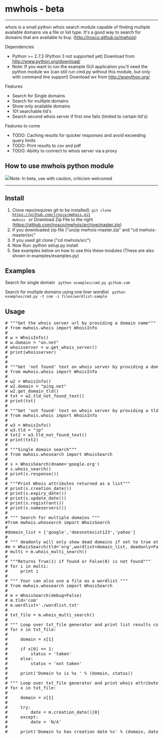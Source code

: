 mwhois - beta
=====
*** 

whois is a small python whois search module capable of finding multiple available domains via a file or list type. It's a good way to search for domains that are available to buy. (http://jrosco.github.io/mwhois)

Dependencies
* Python >= 2.7.3 (Python 3 not supported yet) Download from http://www.python.org/download/
* Note: If you want to run the example GUI application you'll need the python module wx (can still run cmd.py without this module, but only with command line support) Download wx from http://wxpython.org/

Features 
* Search for Single domains 
* Search for multiple domains 
* Show only available domains   
* 101 searchable tld's 
* Search second whois server if first one fails (limited to certain tld's)

Features to come
* TODO: Caching results for quicker responses and avoid exceeding query limits
* TODO: Print results to csv and pdf
* TODO: Ability to connect to whois server via a proxy

How to use mwhois python module 
---
![](http://www.sbg.bio.ic.ac.uk/phyre2/html/images/infoIcon.gif)Note: In beta, use with caution, criticism welcomed
***
Install 
---- 
1. Clone repo(requires git to be installed): <code>git clone https://github.com/jrosco/mwhois.git mwhois </code>
   or
   Download Zip File to the right (https://github.com/jrosco/mwhois/archive/master.zip)
2. If you downloaded zip file ("unzip mwhois-master.zip" and "cd mwhois-master/src"
3. If you used git clone ("cd mwhois/src")
4. Now Run: python setup.py install
5. See examples below on how to use this these modules (These are also shown in examples/examples.py)

Examples 
----
Search for single domain 
<code> 
python examples/cmd.py github.com 
</code>

Search for multiple domains using one liner wordlist 
<code>
python examples/cmd.py -t com -i files/wordlist-sample
</code>

Usage
---
<pre>
# """Get the whois server url by providing a domain name"""
# from mwhois.whois import WhoisInfo
#   
# w = WhoisInfo()
# w.domain = "on.net"
# whoisserver = w.get_whois_server()
# print(whoisserver)
#   
#   
# """Get 'not found' text on whois server by providing a domain name"""
# from mwhois.whois import WhoisInfo
#  
# w2 = WhoisInfo()
# w2.domain = "ping.net"
# w2.get_domain_tld()
# txt = w2.tld_not_found_text()
# print(txt)
#  
# """Get 'not found' text on whois server by providing a tld .e.g .com)"""
# from mwhois.whois import WhoisInfo
#  
# w3 = WhoisInfo()
# w3.tld = "jp"
# txt2 = w3.tld_not_found_text()
# print(txt2)
#  
# """Single domain search"""
# from mwhois.whosearch import WhoisSearch
#  
# s = WhoisSearch(dname='google.org')
# s.whois_search()
# print(s.response())
# 
# """Print Whois attributes returned as a list"""
# print(s.creation_date())
# print(s.expiry_date())
# print(s.update_date())
# print(s.registrant())
# print(s.nameservers())
#  
# """ Search for multiple domains """
#from mwhois.whosearch import WhoisSearch
#      
#domain_list = ['google','doesnotexist123','yahoo']
#  
# """ deadonly will only show dead domains if set to true otherwise all domains are shown """
#m = WhoisSearch(tld='org',wordlist=domain_list, deadonly=False)
# multi = m.whois_multi_search()
#     
# """Returns True(1) if found or False(0) is not found"""
# for i in multi:
#     print i
#
# """ Your can also use a file as a wordlist """
# from mwhois.whosearch import WhoisSearch
# 
# m = WhoisSearch(debug=False)
# m.tld='com'
# m.wordlist='./wordlist.txt'
# 
# txt_file = m.whois_multi_search()
# 
# """ Loop over txt_file generator and print list results containing ['status value', 'domain name']""" 
# for x in txt_file:
#      
#     domain = x[1]
#      
#     if x[0] == 1:
#         status = 'taken'
#     else:
#         status = 'not taken'
#      
#     print('Domain %s is %s ' % (domain, status))
#      
# """ Loop over txt_file generator and print whois attributes"""
# for x in txt_file:
#     
#     domain = x[1]
#     
#     try: 
#         date = m.creation_date()[0]
#     except:
#         date = 'N/A'
#         
#     print('Domain %s has creation date %s' % (domain, date))
</pre>
